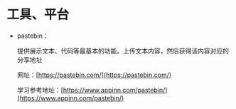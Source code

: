# 工具、平台

- pastebin：

    提供展示文本、代码等最基本的功能。上传文本内容，然后获得该内容对应的分享地址

    网址：[https://pastebin.com/](https://pastebin.com/)

    学习参考地址：[https://www.appinn.com/pastebin/](https://www.appinn.com/pastebin/)